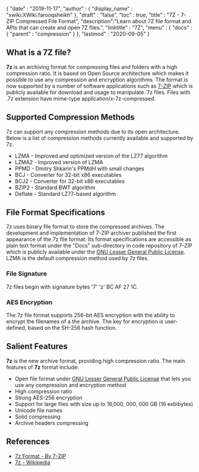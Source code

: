 {
  "date" : "2019-11-17",
  "author" : {
    "display_name" : "xwiki:XWiki.farooqsheikh"
  },
  "draft" : "false",
  "toc" : true,
  "title" : "7Z - 7-ZIP Compressed File Format",
  "description":"Learn about 7Z file format and APIs that can create and open 7Z files.",
  "linktitle" : "7Z",
  "menu" : {
    "docs" : {
      "parent" : "compression"
    }
  },
  "lastmod" : "2020-09-05"
}

## What is a 7Z file?

**7z** is an archiving format for compressing files and folders with a high compression ratio. It is based on Open Source architecture which makes it possible to use any compression and encryption algorithms. The format is now supported by a number of software applications such as [7-ZIP](https://www.7-zip.org/) which is publicly available for download and usage to manipulate .7z files. Files with .7z extension have mime-type application/x-7z-compressed.

## Supported Compression Methods ##

7z can support any compression methods due to its open architecture. Below is a list of compression methods currently available and supported by 7z.

* LZMA - Improved and optimized version of the LZ77 algorithm
* LZMA2 - Improved version of LZMA
* PPMD - Dmitry Shkarin's PPMdH with small changes
* BCJ - Converter for 32-bit x86 executables
* BCJ2 - Converter for 32-bit x86 executables
* BZIP2 - Standard BWT algorithm
* Deflate - Standard LZ77-based algorithm

## File Format Specifications ##

7z uses binary file format to store the compressed archives. The development and implementation of 7-ZIP archiver published the first appearance of the 7z file format. Its format specifications are accessible as plain text format under the "Docs" sub-directory in code repository of 7-ZIP which is publicly available under the [GNU Lesser General Public License](https://www.gnu.org/copyleft/lesser.html). LZMA is the default compression method used by 7z files.

### File Signature ###

7z files begin with signature bytes '7' 'z' BC AF 27 1C.

### AES Encryption ###

The 7z file format supports 256-bit AES encryption with the ability to encrypt the filenames of a the archive. The key for encryption is user-defined, based on the SH-256 hash function.

## Salient Features ##

**7z** is the new archive format, providing high compression ratio. The main features of **7z** format include:

* Open file format under [GNU Lesser General Public License](https://www.gnu.org/copyleft/lesser.html) that lets you use any compression and encryption method
* High compression ratio
* Strong AES-256 encryption
* Support for large files with size up to 16,000, 000, 000 GB (16 exbibytes)
* Unicode file names
* Solid compressing
* Archive headers compressing

## References ##

* [7z Format - By 7-ZIP](https://www.7-zip.org/7z.html)
* [7z - Wikipedia](https://en.wikipedia.org/wiki/7z)

